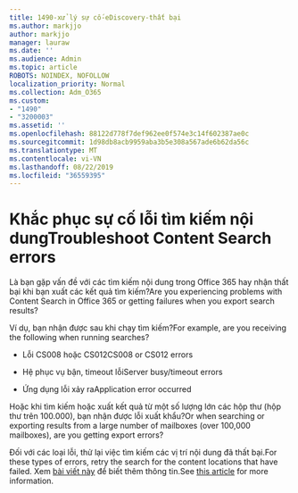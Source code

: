```yaml
---
title: 1490-xử lý sự cố-eDiscovery-thất bại
ms.author: markjjo
author: markjjo
manager: lauraw
ms.date: ''
ms.audience: Admin
ms.topic: article
ROBOTS: NOINDEX, NOFOLLOW
localization_priority: Normal
ms.collection: Adm_O365
ms.custom:
- "1490"
- "3200003"
ms.assetid: ''
ms.openlocfilehash: 88122d778f7def962ee0f574e3c14f602387ae0c
ms.sourcegitcommit: 1d98db8acb9959aba3b5e308a567ade6b62da56c
ms.translationtype: MT
ms.contentlocale: vi-VN
ms.lasthandoff: 08/22/2019
ms.locfileid: "36559395"
---
```

# <a name="troubleshoot-content-search-errors"></a><span data-ttu-id="65609-102">Khắc phục sự cố lỗi tìm kiếm nội dung</span><span class="sxs-lookup"><span data-stu-id="65609-102">Troubleshoot Content Search errors</span></span>

<span data-ttu-id="65609-103">Là bạn gặp vấn đề với các tìm kiếm nội dung trong Office 365 hay nhận thất bại khi bạn xuất các kết quả tìm kiếm?</span><span class="sxs-lookup"><span data-stu-id="65609-103">Are you experiencing problems with Content Search in Office 365 or getting failures when you export search results?</span></span>

<span data-ttu-id="65609-104">Ví dụ, bạn nhận được sau khi chạy tìm kiếm?</span><span class="sxs-lookup"><span data-stu-id="65609-104">For example, are you receiving the following when running searches?</span></span>

- <span data-ttu-id="65609-105">Lỗi CS008 hoặc CS012</span><span class="sxs-lookup"><span data-stu-id="65609-105">CS008 or CS012 errors</span></span>

- <span data-ttu-id="65609-106">Hệ phục vụ bận, timeout lỗi</span><span class="sxs-lookup"><span data-stu-id="65609-106">Server busy/timeout errors</span></span>

- <span data-ttu-id="65609-107">Ứng dụng lỗi xảy ra</span><span class="sxs-lookup"><span data-stu-id="65609-107">Application error occurred</span></span>

<span data-ttu-id="65609-108">Hoặc khi tìm kiếm hoặc xuất kết quả từ một số lượng lớn các hộp thư (hộp thư trên 100.000), bạn nhận được lỗi xuất khẩu?</span><span class="sxs-lookup"><span data-stu-id="65609-108">Or when searching or exporting results from a large number of mailboxes (over 100,000 mailboxes), are you getting export errors?</span></span>

<span data-ttu-id="65609-109">Đối với các loại lỗi, thử lại việc tìm kiếm các vị trí nội dung đã thất bại.</span><span class="sxs-lookup"><span data-stu-id="65609-109">For these types of errors, retry the search for the content locations that have failed.</span></span> <span data-ttu-id="65609-110">Xem [bài viết này](https://docs.microsoft.com/office365/securitycompliance/retry-failed-content-search) để biết thêm thông tin.</span><span class="sxs-lookup"><span data-stu-id="65609-110">See  [this article](https://docs.microsoft.com/office365/securitycompliance/retry-failed-content-search) for more information.</span></span>
